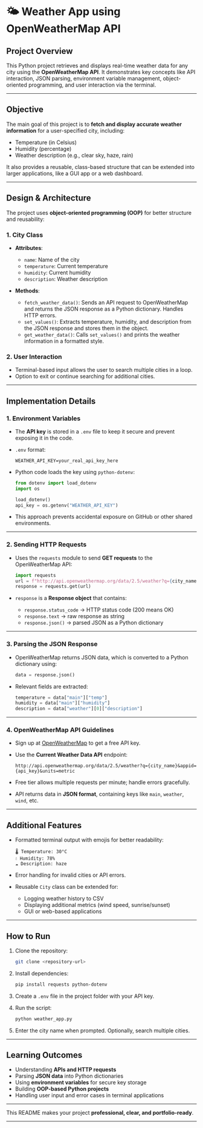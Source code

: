 

# **🌤 Weather App using OpenWeatherMap API**

## Project Overview

This Python project retrieves and displays real-time weather data for any city using the **OpenWeatherMap API**. It demonstrates key concepts like API interaction, JSON parsing, environment variable management, object-oriented programming, and user interaction via the terminal.

---

## Objective

The main goal of this project is to **fetch and display accurate weather information** for a user-specified city, including:

* Temperature (in Celsius)
* Humidity (percentage)
* Weather description (e.g., clear sky, haze, rain)

It also provides a reusable, class-based structure that can be extended into larger applications, like a GUI app or a web dashboard.

---

## Design & Architecture

The project uses **object-oriented programming (OOP)** for better structure and reusability:

### 1. City Class

* **Attributes**:

  * `name`: Name of the city
  * `temperature`: Current temperature
  * `humidity`: Current humidity
  * `description`: Weather description
* **Methods**:

  * `fetch_weather_data()`: Sends an API request to OpenWeatherMap and returns the JSON response as a Python dictionary. Handles HTTP errors.
  * `set_values()`: Extracts temperature, humidity, and description from the JSON response and stores them in the object.
  * `get_weather_data()`: Calls `set_values()` and prints the weather information in a formatted style.

### 2. User Interaction

* Terminal-based input allows the user to search multiple cities in a loop.
* Option to exit or continue searching for additional cities.

---

## Implementation Details

### 1. Environment Variables

* The **API key** is stored in a `.env` file to keep it secure and prevent exposing it in the code.
* `.env` format:

  ```
  WEATHER_API_KEY=your_real_api_key_here
  ```
* Python code loads the key using `python-dotenv`:

  ```python
  from dotenv import load_dotenv
  import os

  load_dotenv()
  api_key = os.getenv("WEATHER_API_KEY")
  ```
* This approach prevents accidental exposure on GitHub or other shared environments.

---

### 2. Sending HTTP Requests

* Uses the `requests` module to send **GET requests** to the OpenWeatherMap API:

  ```python
  import requests
  url = f"http://api.openweathermap.org/data/2.5/weather?q={city_name}&appid={api_key}&units=metric"
  response = requests.get(url)
  ```
* `response` is a **Response object** that contains:

  * `response.status_code` → HTTP status code (200 means OK)
  * `response.text` → raw response as string
  * `response.json()` → parsed JSON as a Python dictionary

---

### 3. Parsing the JSON Response

* OpenWeatherMap returns JSON data, which is converted to a Python dictionary using:

  ```python
  data = response.json()
  ```
* Relevant fields are extracted:

  ```python
  temperature = data["main"]["temp"]
  humidity = data["main"]["humidity"]
  description = data["weather"][0]["description"]
  ```

---

### 4. OpenWeatherMap API Guidelines

* Sign up at [OpenWeatherMap](https://openweathermap.org/) to get a free API key.
* Use the **Current Weather Data API** endpoint:

  ```
  http://api.openweathermap.org/data/2.5/weather?q={city_name}&appid={api_key}&units=metric
  ```
* Free tier allows multiple requests per minute; handle errors gracefully.
* API returns data in **JSON format**, containing keys like `main`, `weather`, `wind`, etc.

---

## Additional Features

* Formatted terminal output with emojis for better readability:

  ```
  🌡️ Temperature: 30°C
  💧 Humidity: 78%
  ☁️ Description: haze
  ```
* Error handling for invalid cities or API errors.
* Reusable `City` class can be extended for:

  * Logging weather history to CSV
  * Displaying additional metrics (wind speed, sunrise/sunset)
  * GUI or web-based applications

---

## How to Run

1. Clone the repository:

   ```bash
   git clone <repository-url>
   ```
2. Install dependencies:

   ```bash
   pip install requests python-dotenv
   ```
3. Create a `.env` file in the project folder with your API key.
4. Run the script:

   ```bash
   python weather_app.py
   ```
5. Enter the city name when prompted. Optionally, search multiple cities.

---

## Learning Outcomes

* Understanding **APIs and HTTP requests**
* Parsing **JSON data** into Python dictionaries
* Using **environment variables** for secure key storage
* Building **OOP-based Python projects**
* Handling user input and error cases in terminal applications

---

This README makes your project **professional, clear, and portfolio-ready**.

---


